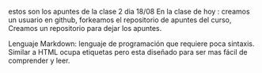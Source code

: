 estos son los apuntes de la clase 2 dia 18/08
En la clase de hoy :
creamos un usuario en github,
forkeamos el repositorio de apuntes del curso,
Creamos un repositorio para dejar los apuntes.

Lenguaje Markdown: lenguaje de programación que requiere poca sintaxis. Similar a HTML ocupa etiquetas pero esta diseñado para ser mas fácil de comprender y leer.
